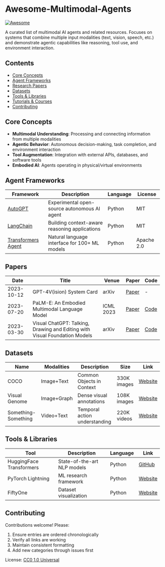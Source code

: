 # Awesome-Multimodal-Agents

[![Awesome](https://awesome.re/badge.svg)](https://awesome.re)

A curated list of multimodal AI agents and related resources. Focuses on systems that combine multiple input modalities (text, vision, speech, etc.) and demonstrate agentic capabilities like reasoning, tool use, and environment interaction.

## Contents
- [Core Concepts](#core-concepts)
- [Agent Frameworks](#agent-frameworks)
- [Research Papers](#papers)
- [Datasets](#datasets)
- [Tools & Libraries](#tools--libraries)
- [Tutorials & Courses](#tutorials--courses)
- [Contributing](#contributing)

## Core Concepts
- **Multimodal Understanding**: Processing and connecting information from multiple modalities
- **Agentic Behavior**: Autonomous decision-making, task completion, and environment interaction
- **Tool Augmentation**: Integration with external APIs, databases, and software tools
- **Embodied AI**: Agents operating in physical/virtual environments

## Agent Frameworks

| Framework | Description | Language | License |
|-----------|-------------|----------|---------|
| [AutoGPT](https://github.com/Significant-Gravitas/AutoGPT) | Experimental open-source autonomous AI agent | Python | MIT |
| [LangChain](https://github.com/langchain-ai/langchain) | Building context-aware reasoning applications | Python | MIT |
| [Transformers Agent](https://huggingface.co/docs/transformers/transformers_agents) | Natural language interface for 100+ ML models | Python | Apache 2.0 |

## Papers

| Date       | Title                                                                 | Venue          | Paper | Code |
|------------|-----------------------------------------------------------------------|----------------|-------|------|
| 2023-10-12 | GPT-4V(ision) System Card                                            | arXiv          | [Paper](https://cdn.openai.com/papers/GPTV_System_Card.pdf) | - |
| 2023-07-20 | PaLM-E: An Embodied Multimodal Language Model                         | ICML 2023      | [Paper](https://arxiv.org/abs/2303.03378) | [Code](https://github.com/google-research/palm-e) |
| 2023-03-30 | Visual ChatGPT: Talking, Drawing and Editing with Visual Foundation Models | arXiv        | [Paper](https://arxiv.org/abs/2303.04671) | [Code](https://github.com/microsoft/visual-chatgpt) |

## Datasets

| Name | Modalities | Description | Size | Link |
|------|------------|-------------|------|------|
| COCO | Image+Text | Common Objects in Context | 330K images | [Website](https://cocodataset.org/) |
| Visual Genome | Image+Graph | Dense visual annotations | 108K images | [Website](https://visualgenome.org/) |
| Something-Something | Video+Text | Temporal action understanding | 220K videos | [Website](https://20bn.com/datasets/something-something) |

## Tools & Libraries

| Tool | Description | Language | Link |
|------|-------------|----------|------|
| HuggingFace Transformers | State-of-the-art NLP models | Python | [GitHub](https://github.com/huggingface/transformers) |
| PyTorch Lightning | ML research framework | Python | [Website](https://www.pytorchlightning.ai/) |
| FiftyOne | Dataset visualization | Python | [Website](https://voxel51.com/fiftyone/) |

## Contributing

Contributions welcome! Please:
1. Ensure entries are ordered chronologically
2. Verify all links are working
3. Maintain consistent formatting
4. Add new categories through issues first

License: [CC0 1.0 Universal](https://creativecommons.org/publicdomain/zero/1.0/)
